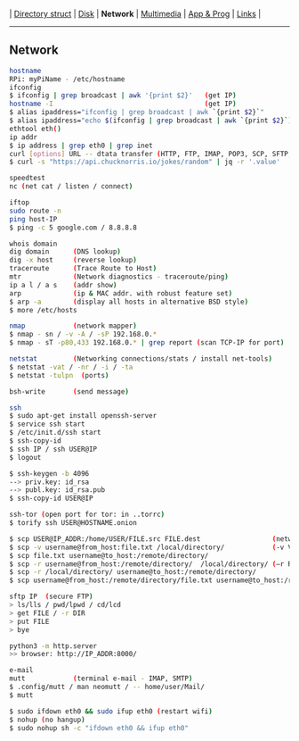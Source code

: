 | [Directory struct](https://github.com/octopusengine/linux/blob/master/directory_struct.md) | [Disk](https://github.com/octopusengine/linux/blob/master/disk.md) | **Network** | [Multimedia](https://github.com/octopusengine/linux/blob/master/multimedia.md) | [App & Prog](https://github.com/octopusengine/linux/blob/master/app_prg.md) | [Links](https://github.com/octopusengine/linux/blob/master/links.md) |

---

## Network

```bash
hostname 
RPi: myPiName - /etc/hostname
ifconfig
$ ifconfig | grep broadcast | awk '{print $2}'   (get IP)
hostname -I                                      (get IP)
$ alias ipaddress="ifconfig | grep broadcast | awk `{print $2}`" 
$ alias ipaddress="echo $(ifconfig | grep broadcast | awk `{print $2}`)" 
ethtool eth()
ip addr
$ ip address | grep eth0 | grep inet
curl [options] URL -- dtata transfer (HTTP, FTP, IMAP, POP3, SCP, SFTP, SMTP, TFTP, TELNET, LDAP or FILE)
$ curl -s "https://api.chucknorris.io/jokes/random" | jq -r '.value'

speedtest
nc (net cat / listen / connect)

iftop
sudo route -n
ping host-IP
$ ping -c 5 google.com / 8.8.8.8

whois domain
dig domain      (DNS lookup)
dig -x host     (reverse lookup)
traceroute      (Trace Route to Host)
mtr             (Network diagnostics - traceroute/ping)
ip a l / a s    (addr show)
arp             (ip & MAC addr. with robust feature set)
$ arp -a        (display all hosts in alternative BSD style)
$ more /etc/hosts

nmap            (network mapper)
$ nmap - sn / -v -A / -sP 192.168.0.*
$ nmap - sT -p80,433 192.168.0.* | grep report (scan TCP-IP for port)

netstat         (Networking connections/stats / install net-tools)
$ netstat -vat / -nr / -i / -ta 
$ netstat -tulpn  (ports)

bsh-write       (send message)

ssh
$ sudo apt-get install openssh-server
$ service ssh start
$ /etc/init.d/ssh start
$ ssh-copy-id
$ ssh IP / ssh USER@IP
$ logout

$ ssh-keygen -b 4096
--> priv.key: id_rsa
--> publ.key: id_rsa.pub
$ ssh-copy-id USER@IP

ssh-tor (open port for tor: in ..torrc)
$ torify ssh USER@HOSTNAME.onion

$ scp USER@IP_ADDR:/home/USER/FILE.src FILE.dest                  (netw copy)
$ scp -v username@from_host:file.txt /local/directory/            (-v Verbose mode) 
$ scp file.txt username@to_host:/remote/directory/
$ scp -r username@from_host:/remote/directory/  /local/directory/ (–r Recursively copy entire directories)
$ scp -r /local/directory/ username@to_host:/remote/directory/
$ scp username@from_host:/remote/directory/file.txt username@to_host:/remote/directory/

sftp IP  (secure FTP) 
> ls/lls / pwd/lpwd / cd/lcd
> get FILE / -r DIR
> put FILE
> bye

python3 -m http.server
>> browser: http://IP_ADDR:8000/

e-mail
mutt            (terminal e-mail - IMAP, SMTP)
$ .config/mutt / man neomutt / -- home/user/Mail/
$ mutt 

$ sudo ifdown eth0 && sudo ifup eth0 (restart wifi)
$ nohup (no hangup)
$ sudo nohup sh -c "ifdown eth0 && ifup eth0"
```
